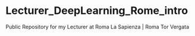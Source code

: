 # Lecturer_DeepLearning_Rome_intro
Public Repository for my Lecturer at Roma La Sapienza | Roma Tor Vergata
